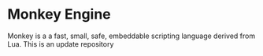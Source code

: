 # Monkey Engine
Monkey is a a fast, small, safe, embeddable scripting language derived from Lua. This is an update repository
